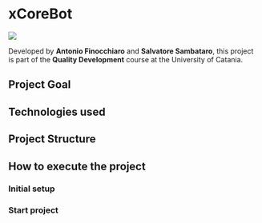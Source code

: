 # xCoreBot

<img src="./Presentation/images/logo.png">

Developed by **Antonio Finocchiaro** and **Salvatore Sambataro**, this project is part of the **Quality Development** course at the University of Catania.

## Project Goal

## Technologies used

## Project Structure

## How to execute the project

### Initial setup


### Start project

